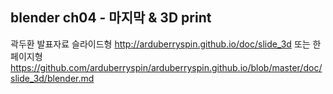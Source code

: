 
## blender ch04 - 마지막 & 3D print
곽두환
발표자료
슬라이드형 http://arduberryspin.github.io/doc/slide_3d
또는
한페이지형 https://github.com/arduberryspin/arduberryspin.github.io/blob/master/doc/slide_3d/blender.md
